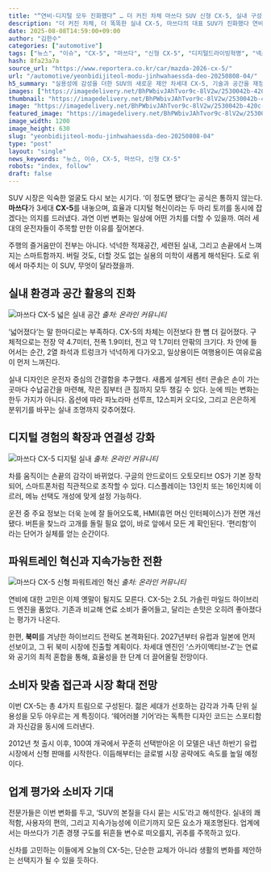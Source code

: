 ```yaml
---
title: "“연비·디지털 모두 진화했다” … 더 커진 차체 마쓰다 SUV 신형 CX-5, 실내 구성, 파워트레인 ‘혁신’"
description: "더 커진 차체, 더 똑똑한 실내 CX-5, 마쓰다의 대표 SUV가 진화했다 연비·디지털·디자인 모두 새 얼굴 ..."
date: 2025-08-08T14:59:00+09:00
author: "김한수"
categories: ["automotive"]
tags: ["뉴스", "이슈", "CX-5", "마쓰다", "신형 CX-5", "디지털드라이빙혁명", "넥스트패밀리카트렌드"]
hash: 8fa23a7a
source_url: "https://www.reportera.co.kr/car/mazda-2026-cx-5/"
url: "/automotive/yeonbidijiteol-modu-jinhwahaessda-deo-20250808-04/"
h5_summary: "실용성에 감성을 더한 SUV의 새로운 제안 차세대 CX-5, 기술과 공간을 재정의하다"
images: ["https://imagedelivery.net/BhPWbivJAhTvor9c-8lV2w/2530042b-420c-4487-88ea-5c659ce7be00/public", "https://imagedelivery.net/BhPWbivJAhTvor9c-8lV2w/7591353c-15ee-4b38-ffc6-55509c787600/public", "https://imagedelivery.net/BhPWbivJAhTvor9c-8lV2w/fdeda54f-8b2a-422d-1484-24e9781b5600/public", "https://imagedelivery.net/BhPWbivJAhTvor9c-8lV2w/bc33e56c-9c7a-40c6-1148-c1d934a8cb00/public"]
thumbnail: "https://imagedelivery.net/BhPWbivJAhTvor9c-8lV2w/2530042b-420c-4487-88ea-5c659ce7be00/public"
image: "https://imagedelivery.net/BhPWbivJAhTvor9c-8lV2w/2530042b-420c-4487-88ea-5c659ce7be00/public"
featured_image: "https://imagedelivery.net/BhPWbivJAhTvor9c-8lV2w/2530042b-420c-4487-88ea-5c659ce7be00/public"
image_width: 1200
image_height: 630
slug: "yeonbidijiteol-modu-jinhwahaessda-deo-20250808-04"
type: "post"
layout: "single"
news_keywords: "뉴스, 이슈, CX-5, 마쓰다, 신형 CX-5"
robots: "index, follow"
draft: false
---
```


SUV 시장은 익숙한 얼굴도 다시 보는 시기다. ‘이 정도면 됐다’는 공식은 통하지 않는다. **마쓰다**가 3세대 **CX-5**를 내놓으며, 효율과 디지털 혁신이라는 두 마리 토끼를 동시에 잡겠다는 의지를 드러냈다. 과연 이번 변화는 일상에 어떤 가치를 더할 수 있을까. 여러 세대의 운전자들이 주목할 만한 이유를 짚어본다.

주행의 즐거움만이 전부는 아니다. 넉넉한 적재공간, 세련된 실내, 그리고 손끝에서 느껴지는 스마트함까지. 버릴 것도, 더할 것도 없는 실용의 미학이 새롭게 해석된다. 도로 위에서 마주치는 이 SUV, 무엇이 달라졌을까.

## 실내 환경과 공간 활용의 진화

![마쓰다 CX-5 넓은 실내 공간](https://imagedelivery.net/BhPWbivJAhTvor9c-8lV2w/fdeda54f-8b2a-422d-1484-24e9781b5600/public)
*출처: 온라인 커뮤니티*


‘넓어졌다’는 말 한마디로는 부족하다. CX-5의 차체는 이전보다 한 뼘 더 길어졌다. 구체적으로는 전장 약 4.7미터, 전폭 1.9미터, 전고 약 1.7미터 안팎의 크기다. 차 안에 들어서는 순간, 2열 좌석과 트렁크가 넉넉하게 다가오고, 일상용이든 여행용이든 여유로움이 먼저 느껴진다.

실내 디자인은 운전자 중심의 간결함을 추구했다. 새롭게 설계된 센터 콘솔은 손이 가는 곳마다 수납공간을 마련해, 작은 짐부터 큰 짐까지 모두 챙길 수 있다. 눈에 띄는 변화는 한두 가지가 아니다. 옵션에 따라 파노라마 선루프, 12스피커 오디오, 그리고 은은하게 분위기를 바꾸는 실내 조명까지 갖추어졌다.

## 디지털 경험의 확장과 연결성 강화

![마쓰다 CX-5 디지털 실내](https://imagedelivery.net/BhPWbivJAhTvor9c-8lV2w/7591353c-15ee-4b38-ffc6-55509c787600/public)
*출처: 온라인 커뮤니티*


차를 움직이는 손끝의 감각이 바뀌었다. 구글의 안드로이드 오토모티브 OS가 기본 장착되어, 스마트폰처럼 직관적으로 조작할 수 있다. 디스플레이는 13인치 또는 16인치에 이르러, 메뉴 선택도 개성에 맞게 설정 가능하다.

운전 중 주요 정보는 더욱 눈에 잘 들어오도록, HMI(휴먼 머신 인터페이스)가 전면 개선됐다. 버튼을 찾느라 고개를 돌릴 필요 없이, 바로 앞에서 모든 게 확인된다. ‘편리함’이라는 단어가 실체를 얻는 순간이다.

## 파워트레인 혁신과 지속가능한 전환

![마쓰다 CX-5 신형 파워트레인 혁신](https://imagedelivery.net/BhPWbivJAhTvor9c-8lV2w/bc33e56c-9c7a-40c6-1148-c1d934a8cb00/public)
*출처: 온라인 커뮤니티*


연비에 대한 고민은 이제 옛말이 될지도 모른다. CX-5는 2.5L 가솔린 마일드 하이브리드 엔진을 품었다. 기존과 비교해 연료 소비가 줄어들고, 달리는 손맛은 오히려 좋아졌다는 평가가 나온다.

한편, **북미**를 겨냥한 하이브리드 전략도 본격화된다. 2027년부터 유럽과 일본에 먼저 선보이고, 그 뒤 북미 시장에 진출할 계획이다. 차세대 엔진인 ‘스카이액티브-Z’는 연료와 공기의 최적 혼합을 통해, 효율성을 한 단계 더 끌어올릴 전망이다.

## 소비자 맞춤 접근과 시장 확대 전망

이번 CX-5는 총 4가지 트림으로 구성된다. 젊은 세대가 선호하는 감각과 가족 단위 실용성을 모두 아우르는 게 특징이다. ‘웨어러블 기어’라는 독특한 디자인 코드는 스포티함과 자신감을 동시에 드러낸다.

2012년 첫 출시 이후, 100여 개국에서 꾸준히 선택받아온 이 모델은 내년 하반기 유럽 시장에서 신형 판매를 시작한다. 이듬해부터는 글로벌 시장 공략에도 속도를 높일 예정이다.

## 업계 평가와 소비자 기대

전문가들은 이번 변화를 두고, ‘SUV의 본질을 다시 묻는 시도’라고 해석한다. 실내의 쾌적함, 사용자의 편의, 그리고 지속가능성에 이르기까지 모든 요소가 재조명된다. 업계에서는 마쓰다가 기존 경쟁 구도를 뒤흔들 변수로 떠오를지, 귀추를 주목하고 있다.

신차를 고민하는 이들에게 오늘의 CX-5는, 단순한 교체가 아니라 생활의 변화를 제안하는 선택지가 될 수 있을 듯하다.
